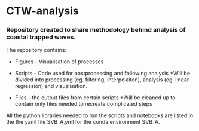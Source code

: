 # CTW-analysis
### Repository created to share methodology behind analysis of coastal trapped waves. 

The repository contains:

* Figures - Visualisation of processes 

* Scripts - Code used for postprocessing and following analysis *Will be divided into processing (eg. filtering, interpolaiton), analysis (eg. linear regression) and visualisation. 

* Files - the output files from certain scripts *Will be cleaned up to contain only files needed to recreate complicated steps 

All the python libraries needed to run the scripts and notebooks are listed in the the yaml file SVB_A.yml for the conda environment SVB_A.
